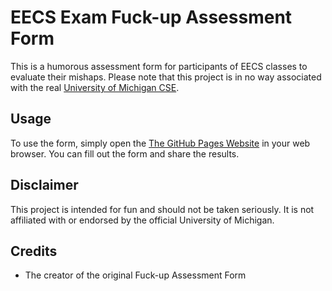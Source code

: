 # EECS Exam Fuck-up Assessment Form

This is a humorous assessment form for participants of EECS classes to evaluate their mishaps. Please note that this project is in no way associated with the real [University of Michigan CSE](https://cse.engin.umich.edu/).

## Usage

To use the form, simply open the [The GitHub Pages Website](https://kevincal1226.github.io/EECS-Fuck-up-Assessment-Form/) in your web browser. You can fill out the form and share the results.

## Disclaimer

This project is intended for fun and should not be taken seriously. It is not affiliated with or endorsed by the official University of Michigan.

## Credits

- The creator of the original Fuck-up Assessment Form

